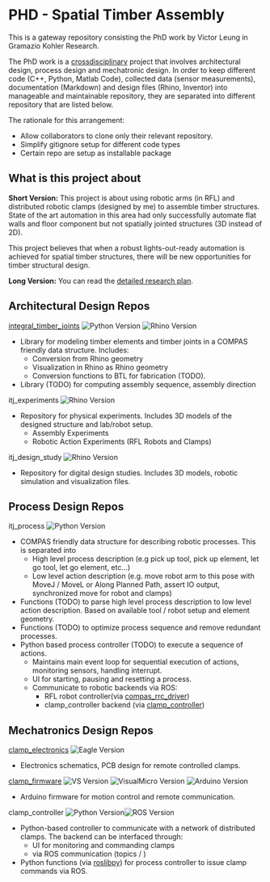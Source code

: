 # PHD - Spatial Timber Assembly

This is a gateway repository consisting the PhD work by Victor Leung in Gramazio Kohler Research. 

The PhD work is a [crossdisciplinary][crossdisciplinary] project that involves architectural design, process design and mechatronic design. In order to keep different code (C++, Python, Matlab Code), collected data (sensor measurements), documentation (Markdown) and design files (Rhino, Inventor) into manageable and maintainable repository, they are separated into different repository that are listed below. 

The rationale for this arrangement:

- Allow collaborators to clone only their relevant repository.
- Simplify gitignore setup for different code types
- Certain repo are setup as installable package

## What is this project about

**Short Version:** This project is about using robotic arms (in RFL) and distributed robotic clamps (designed by me) to assemble timber structures. State of the art automation in this area had only successfully automate flat walls and floor component but not spatially jointed structures (3D instead of 2D). 

This project believes that when a robust lights-out-ready automation is achieved for spatial timber structures, there will be new opportunities for timber structural design.

**Long Version:** You can read the [detailed research plan]().

## Architectural Design Repos

[integral_timber_joints](https://github.com/gramaziokohler/integral_timber_joints/) ![Python Version](https://img.shields.io/badge/Python-cpython%202.x%20%7C%203.x%20%7C%20ironpython%202.7-darkgreen) ![Rhino Version](https://img.shields.io/badge/Rhino-6-darkgreen)

- Library for modeling timber elements and timber joints in a COMPAS friendly data structure. Includes:
  - Conversion from Rhino geometry
  - Visualization in Rhino as Rhino geometry
  - Conversion functions to BTL for fabrication (TODO). 
- Library (TODO) for computing assembly sequence, assembly direction

itj_experiments ![Rhino Version](https://img.shields.io/badge/Rhino-6-darkgreen)

- Repository for physical experiments. Includes 3D models of the designed structure and lab/robot setup.
  - Assembly Experiments
  - Robotic Action Experiments (RFL Robots and Clamps)

itj_design_study ![Rhino Version](https://img.shields.io/badge/Rhino-6-darkgreen)

- Repository for digital design studies. Includes 3D models, robotic simulation and visualization files. 

## Process Design Repos

itj_process ![Python Version](https://img.shields.io/badge/Python-cpython%202.x%20%7C%203.x%20%7C%20ironpython%202.7-darkgreen)

- COMPAS friendly data structure for describing robotic processes. This is separated into 
  - High level process description (e.g pick up tool, pick up element, let go tool, let go element, etc...)
  - Low level action description (e.g. move robot arm to this pose with MoveJ / MoveL or Along Planned Path, assert IO output, synchronized move for robot and clamps)
- Functions (TODO) to parse high level process description to low level action description. Based on available tool / robot setup and element geometry. 
- Functions (TODO) to optimize process sequence and remove redundant processes.
- Python based process controller (TODO) to execute a sequence of actions.
  - Maintains main event loop for sequential execution of actions, monitoring sensors, handling interrupt.
  - UI for starting, pausing and resetting a process. 
  - Communicate to robotic backends via ROS:
    - RFL robot controller(via [compas_rrc_driver](https://github.com/gramaziokohler/compas_rrc_ros)) 
    - clamp_controller backend (via [clamp_controller](https://github.com/gramaziokohler/clamp_controller))

## Mechatronics Design Repos

[clamp_electronics](https://github.com/gramaziokohler/clamp_electronics) ![Eagle Version](https://img.shields.io/badge/Eagle-9.6-darkgreen)

- Electronics schematics, PCB design for remote controlled clamps.

[clamp_firmware](https://github.com/gramaziokohler/clamp_firmware) ![VS Version](https://img.shields.io/badge/Visual%20Studio-2017-darkgreen) ![VisualMicro Version](https://img.shields.io/badge/Visual%20Micro-20.03+-darkgreen) ![Arduino Version](https://img.shields.io/badge/Arduino%20IDE-1.6,%201.8-darkgreen)

- Arduino firmware for motion control and remote communication.

clamp_controller ![Python Version](https://img.shields.io/badge/Python-cpython%203.x-darkgreen)![ROS Version](https://img.shields.io/badge/ROS-kinetic-darkgreen) 

- Python-based controller to communicate with a network of distributed clamps. The backend can be interfaced through:
  - UI for monitoring and commanding clamps
  - via ROS communication (topics / )
- Python functions (via [roslibpy](https://github.com/gramaziokohler/roslibpy)) for process controller to issue clamp commands via ROS.



[crossdisciplinary]: https://www.researchgate.net/post/What_is_difference_between_terms_of_multidisciplinary_transdisciplinary_and_cross_disciplinary_approaches	"What is difference between terms of multidisciplinary, transdisciplinary and cross disciplinary approaches?"

